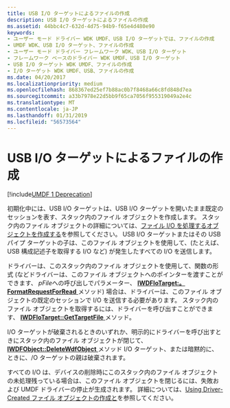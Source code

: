```yaml
---
title: USB I/O ターゲットによるファイルの作成
description: USB I/O ターゲットによるファイルの作成
ms.assetid: 44bbc4c7-632d-4d75-94b9-f65e4d480e90
keywords:
- ユーザー モード ドライバー WDK UMDF、USB I/O ターゲットでは、ファイルの作成
- UMDF WDK、USB I/O ターゲット、ファイルの作成
- ユーザー モード ドライバー フレームワーク WDK、USB I/O ターゲット
- フレームワーク ベースのドライバー WDK UMDF、USB I/O ターゲット
- USB I/O ターゲット WDK UMDF、ファイルの作成
- I/O ターゲット WDK UMDF、USB、ファイルの作成
ms.date: 04/20/2017
ms.localizationpriority: medium
ms.openlocfilehash: 868367ed25ef7b88ac0b7f8468a66c8fd848d7ea
ms.sourcegitcommit: a33b7978e22d5bb9f65ca7056f955319049a2e4c
ms.translationtype: MT
ms.contentlocale: ja-JP
ms.lasthandoff: 01/31/2019
ms.locfileid: "56573564"
---
```

# <a name="file-creation-by-a-usb-io-target"></a>USB I/O ターゲットによるファイルの作成


[!include[UMDF 1 Deprecation](../umdf-1-deprecation.md)]

初期化中には、USB I/O ターゲットは、USB I/O ターゲットを開いたまま既定のセッションを表す、スタック内のファイル オブジェクトを作成します。 スタック内のファイル オブジェクトの詳細については、[ファイル I/O を処理するオブジェクトを作成する](creating-a-file-object-to-handle-i-o.md)を参照してください。 USB I/O ターゲットまたはその USB パイプ ターゲットの子は、このファイル オブジェクトを使用して、(たとえば、USB 構成記述子を取得する I/O など) が発生したすべての I/O を送信します。

ドライバーは、このスタック内のファイル オブジェクトを使用して、関数の形式 (などドライバーは、このファイル オブジェクトへのポインターを渡すことができます、 *pFile*への呼び出しでパラメーター、 [ **IWDFIoTarget:。FormatRequestForRead** ](https://msdn.microsoft.com/library/windows/hardware/ff559233)メソッド) 場合は、ドライバーは、このファイル オブジェクトの既定のセッションで I/O を送信する必要があります。 スタック内のファイル オブジェクトを取得するには、ドライバーを呼び出すことができます、 [ **IWDFIoTarget::GetTargetFile** ](https://msdn.microsoft.com/library/windows/hardware/ff559243)メソッド。

I/O ターゲットが破棄されるときのいずれか、明示的にドライバーを呼び出すときにスタック内のファイル オブジェクトが閉じて、 [ **IWDFObject::DeleteWdfObject** ](https://msdn.microsoft.com/library/windows/hardware/ff560210)メソッド I/O ターゲット、または暗黙的に、ときに、/O ターゲットの親は破棄されます。

すべての I/O は、デバイスの削除時にこのスタック内のファイル オブジェクトの未処理残っている場合は、このファイル オブジェクトを閉じるには、失敗および UMDF ドライバーの停止が生成されます。 詳細については、[Using Driver-Created ファイル オブジェクトの作成と](creating-and-using-driver-created-file-objects.md)を参照してください。

 

 





